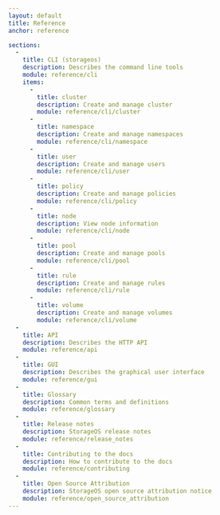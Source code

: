 ```yaml
---
layout: default
title: Reference
anchor: reference

sections:
  -
    title: CLI (storageos)
    description: Describes the command line tools
    module: reference/cli
    items:
      -
        title: cluster
        description: Create and manage cluster
        module: reference/cli/cluster
      -
        title: namespace
        description: Create and manage namespaces
        module: reference/cli/namespace
      -
        title: user
        description: Create and manage users
        module: reference/cli/user
      -
        title: policy
        description: Create and manage policies
        module: reference/cli/policy
      -
        title: node
        description: View node information
        module: reference/cli/node
      -
        title: pool
        description: Create and manage pools
        module: reference/cli/pool
      -
        title: rule
        description: Create and manage rules
        module: reference/cli/rule
      -
        title: volume
        description: Create and manage volumes
        module: reference/cli/volume
  -
    title: API
    description: Describes the HTTP API
    module: reference/api
  -
    title: GUI
    description: Describes the graphical user interface
    module: reference/gui
  -
    title: Glossary
    description: Common terms and definitions
    module: reference/glossary
  -
    title: Release notes
    description: StorageOS release notes
    module: reference/release_notes
  -
    title: Contributing to the docs
    description: How to contribute to the docs
    module: reference/contributing
  -
    title: Open Source Attribution
    description: StorageOS open source attribution notice
    module: reference/open_source_attribution
---
```

